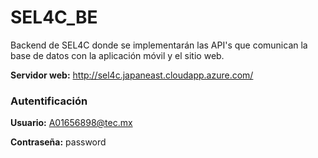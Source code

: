 # SEL4C_BE
Backend de SEL4C donde se implementarán las API's que comunican la base de datos con la aplicación móvil y el sitio web.

**Servidor web:** http://sel4c.japaneast.cloudapp.azure.com/

### Autentificación
**Usuario:** A01656898@tec.mx

**Contraseña:** password
